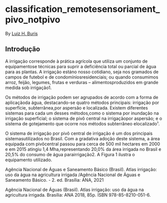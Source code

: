 # classification_remotesensoriament_pivo_notpivo


By [Luiz H. Buris](http://)


## Introdução

A irrigação corresponde à prática agrícola que utiliza um conjunto de equipamentose técnicas para suprir a deficiência total ou parcial de água para as plantas. A irrigação estáno nosso cotidiano, seja nos gramados de campos de futebol e de condomíniosresidenciais; ou quando consumimos arroz, feijão, legumes, frutas e verduras – alimentosproduzidos em grande medida sob irrigação1.

Os métodos de irrigação podem ser agrupados de acordo com a forma de aplicaçãoda água, destacando-se quatro métodos principais: irrigação por superfície, subterrânea,por aspersão e localizada. Existem diferentes sistemas para cada um desses métodos,como o sistema por inundação na irrigação superficial; o sistema de pivô central na irrigaçãopor aspersão; e o sistema de gotejamento que ocorre nos métodos subterrâneo elocalizado¹.

O sistema de irrigação por pivô central de irrigação é um dos principais sistemasutilizados no Brasil. Com a gradativa adoção deste sistema, a área equipada com pivôcentral passou para cerca de 500 mil hectares em 2000 e em 2015 atingiu 1,4 Mha,representando 20,0% da área irrigada no Brasil e 20,5% do consumo de água parairrigação2. A Figura 1 ilustra o equipamento utilizado.

Agência Nacional de Águas e Saneamento Básico (Brasil). Atlas irrigação: uso da água na
agricultura irrigada /Agência Nacional de Águas e Saneamento Básico. - 2. ed. Brasília: ANA, 2021

Agência Nacional de Águas (Brasil). Atlas irrigação: uso da água na agricultura irrigada. Brasília:
ANA 2018, 85p. ISBN 978-85-8210-051-6.
